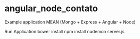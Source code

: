 # angular_node_contato
Example application MEAN (Mongo + Express + Angular + Node)

Run Application
bower install
npm install
nodemon server.js
